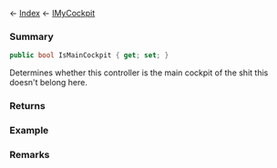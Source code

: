 ← [Index](Api-Index) ← [IMyCockpit](Sandbox.ModAPI.Ingame.IMyCockpit)

### Summary

```csharp
public bool IsMainCockpit { get; set; }
```

Determines whether this controller is the main cockpit of the shit this doesn't belong here.

### Returns

### Example

### Remarks

